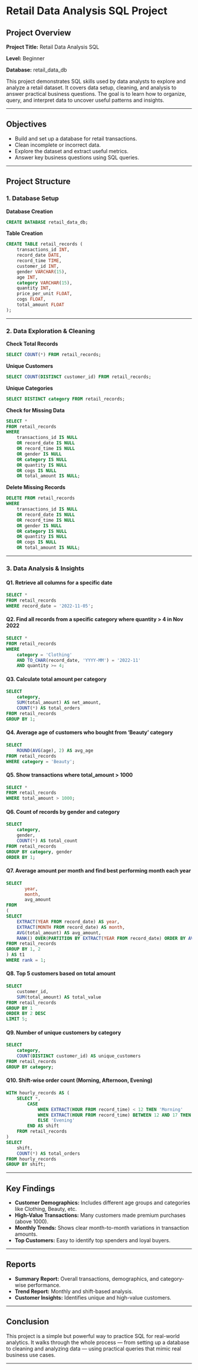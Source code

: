 # Retail Data Analysis SQL Project

## Project Overview

**Project Title:** Retail Data Analysis SQL

**Level:** Beginner

**Database:** retail_data_db

This project demonstrates SQL skills used by data analysts to explore and analyze a retail dataset. It covers data setup, cleaning, and analysis to answer practical business questions.
The goal is to learn how to organize, query, and interpret data to uncover useful patterns and insights.

---

## Objectives

* Build and set up a database for retail transactions.
* Clean incomplete or incorrect data.
* Explore the dataset and extract useful metrics.
* Answer key business questions using SQL queries.

---

## Project Structure

### 1. Database Setup

**Database Creation**

```sql
CREATE DATABASE retail_data_db;
```

**Table Creation**

```sql
CREATE TABLE retail_records (
    transactions_id INT,
    record_date DATE,
    record_time TIME,
    customer_id INT,
    gender VARCHAR(15),
    age INT,
    category VARCHAR(15),
    quantity INT,
    price_per_unit FLOAT,
    cogs FLOAT,
    total_amount FLOAT
);
```

---

### 2. Data Exploration & Cleaning

**Check Total Records**

```sql
SELECT COUNT(*) FROM retail_records;
```

**Unique Customers**

```sql
SELECT COUNT(DISTINCT customer_id) FROM retail_records;
```

**Unique Categories**

```sql
SELECT DISTINCT category FROM retail_records;
```

**Check for Missing Data**

```sql
SELECT *
FROM retail_records
WHERE
    transactions_id IS NULL
    OR record_date IS NULL
    OR record_time IS NULL
    OR gender IS NULL
    OR category IS NULL
    OR quantity IS NULL
    OR cogs IS NULL
    OR total_amount IS NULL;
```

**Delete Missing Records**

```sql
DELETE FROM retail_records
WHERE
    transactions_id IS NULL
    OR record_date IS NULL
    OR record_time IS NULL
    OR gender IS NULL
    OR category IS NULL
    OR quantity IS NULL
    OR cogs IS NULL
    OR total_amount IS NULL;
```

---

### 3. Data Analysis & Insights

#### Q1. Retrieve all columns for a specific date

```sql
SELECT *
FROM retail_records
WHERE record_date = '2022-11-05';
```

#### Q2. Find all records from a specific category where quantity > 4 in Nov 2022

```sql
SELECT *
FROM retail_records
WHERE 
    category = 'Clothing'
    AND TO_CHAR(record_date, 'YYYY-MM') = '2022-11'
    AND quantity >= 4;
```

#### Q3. Calculate total amount per category

```sql
SELECT 
    category,
    SUM(total_amount) AS net_amount,
    COUNT(*) AS total_orders
FROM retail_records
GROUP BY 1;
```

#### Q4. Average age of customers who bought from ‘Beauty’ category

```sql
SELECT
    ROUND(AVG(age), 2) AS avg_age
FROM retail_records
WHERE category = 'Beauty';
```

#### Q5. Show transactions where total_amount > 1000

```sql
SELECT *
FROM retail_records
WHERE total_amount > 1000;
```

#### Q6. Count of records by gender and category

```sql
SELECT 
    category,
    gender,
    COUNT(*) AS total_count
FROM retail_records
GROUP BY category, gender
ORDER BY 1;
```

#### Q7. Average amount per month and find best performing month each year

```sql
SELECT 
       year,
       month,
       avg_amount
FROM 
(    
SELECT 
    EXTRACT(YEAR FROM record_date) AS year,
    EXTRACT(MONTH FROM record_date) AS month,
    AVG(total_amount) AS avg_amount,
    RANK() OVER(PARTITION BY EXTRACT(YEAR FROM record_date) ORDER BY AVG(total_amount) DESC) AS rank
FROM retail_records
GROUP BY 1, 2
) AS t1
WHERE rank = 1;
```

#### Q8. Top 5 customers based on total amount

```sql
SELECT 
    customer_id,
    SUM(total_amount) AS total_value
FROM retail_records
GROUP BY 1
ORDER BY 2 DESC
LIMIT 5;
```

#### Q9. Number of unique customers by category

```sql
SELECT 
    category,    
    COUNT(DISTINCT customer_id) AS unique_customers
FROM retail_records
GROUP BY category;
```

#### Q10. Shift-wise order count (Morning, Afternoon, Evening)

```sql
WITH hourly_records AS (
    SELECT *,
        CASE
            WHEN EXTRACT(HOUR FROM record_time) < 12 THEN 'Morning'
            WHEN EXTRACT(HOUR FROM record_time) BETWEEN 12 AND 17 THEN 'Afternoon'
            ELSE 'Evening'
        END AS shift
    FROM retail_records
)
SELECT 
    shift,
    COUNT(*) AS total_orders
FROM hourly_records
GROUP BY shift;
```

---

## Key Findings

* **Customer Demographics:** Includes different age groups and categories like Clothing, Beauty, etc.
* **High-Value Transactions:** Many customers made premium purchases (above 1000).
* **Monthly Trends:** Shows clear month-to-month variations in transaction amounts.
* **Top Customers:** Easy to identify top spenders and loyal buyers.

---

## Reports

* **Summary Report:** Overall transactions, demographics, and category-wise performance.
* **Trend Report:** Monthly and shift-based analysis.
* **Customer Insights:** Identifies unique and high-value customers.

---

## Conclusion

This project is a simple but powerful way to practice SQL for real-world analytics.
It walks through the whole process — from setting up a database to cleaning and analyzing data — using practical queries that mimic real business use cases.

---
